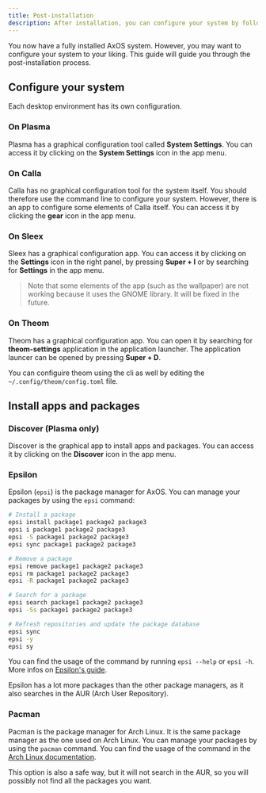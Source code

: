 ```yaml
---
title: Post-installation
description: After installation, you can configure your system by following this guide.
---
```


You now have a fully installed AxOS system. However, you may want to configure your system to your liking. This guide will guide you through the post-installation process.

## Configure your system

Each desktop environment has its own configuration.

### On Plasma

Plasma has a graphical configuration tool called **System Settings**. You can access it by clicking on the **System Settings** icon in the app menu.

### On Calla

Calla has no graphical configuration tool for the system itself. You should therefore use the command line to configure your system. However, there is an app to configure
some elements of Calla itself. You can access it by clicking the **gear** icon in the app menu.

### On Sleex

Sleex has a graphical configuration app. You can access it by clicking on the **Settings** icon in the right panel, by pressing **Super + I** or by searching for **Settings** in the app menu.

> Note that some elements of the app (such as the wallpaper) are not working because it uses the GNOME library. It will be fixed in the future.

### On Theom

Theom has a graphical configuration app. You can open it by searching for **theom-settings** application in the application launcher. The application launcer can be opened by pressing **Super + D**.

You can configuire theom using the cli as well by editing the `~/.config/theom/config.toml` file.

## Install apps and packages

### Discover (Plasma only)

Discover is the graphical app to install apps and packages. You can access it by clicking on the **Discover** icon in the app menu.

### Epsilon

Epsilon (`epsi`) is the package manager for AxOS. You can manage your packages by using the `epsi` command:

```bash
# Install a package
epsi install package1 package2 package3
epsi i package1 package2 package3
epsi -S package1 package2 package3
epsi sync package1 package2 package3

# Remove a package
epsi remove package1 package2 package3
epsi rm package1 package2 package3
epsi -R package1 package2 package3

# Search for a package
epsi search package1 package2 package3
epsi -Ss package1 package2 package3

# Refresh repositories and update the package database
epsi sync
epsi -y
epsi sy
```

You can find the usage of the command by running `epsi --help` or `epsi -h`. More infos on [Epsilon's guide](/docs/guides/epsilon).

Epsilon has a lot more packages than the other package managers, as it also searches in the AUR (Arch User Repository).

### Pacman

Pacman is the package manager for Arch Linux. It is the same package manager as the one used on Arch Linux.
You can manage your packages by using the `pacman` command. You can find the usage of the command in the [Arch Linux documentation](https://wiki.archlinux.org/title/Pacman).

This option is also a safe way, but it will not search in the AUR, so you will possibly not find all the packages you want.

